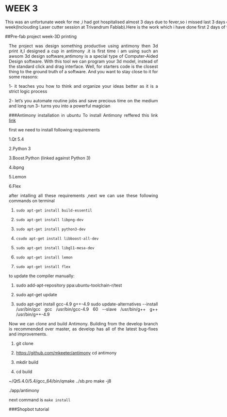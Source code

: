 # WEEK 3
<div style="width:800px; margin:0 auto;">




This was an unfortunate week for me ,i had got hospitalised almost 3 days due to fever,so i missed last 3 days of this week(Inclouding Laser cutter session at Trivandrum Fablab).Here is the work which i have done first 2 days of this week.
</div>

##Pre-fab project week-3D printing
<div align="justify" style="margin-left:2.5%" style="margin-right:3%">

The project was design something productive using antimony then 3d print it,I designed a cup in antimony .it is first time i am using such an awsom 3d design software,antimony is a special type of Computer-Aided Design software.
With this tool we can program your 3d model, instead of the standard click and drag interface.
Well, for starters code is the closest thing to the ground truth of a software. And you want to stay close to it for some reasons:


1- it teaches you how to think and organize your ideas better as it is a strict logic process


2- let’s you automate routine jobs and save precious time on the medium and long run
3- turns you into a powerful magician

###Antimony installation in ubuntu
To install Antimony reffered this link
[link](https://github.com/mkeeter/antimony/blob/develop/BUILDING.md)

first we need to install following requirements


1.Qt 5.4


2.Python 3

3.Boost.Python (linked against Python 3)

4.ibpng

5.Lemon


6.Flex

after intalling all these requirements ,next we can use these following commands on terminal

1. `sudo apt-get install build-essentil`

2. `sudo apt-get install libpng-dev`

3. `sudo apt-get install python3-dev`

4. `csudo apt-get install libboost-all-dev`
5. `sudo apt-get install libgl1-mesa-dev`

6. `sudo apt-get install lemon`

7. `sudo apt-get install flex`

to update the compiler manually:

1. sudo add-apt-repository ppa:ubuntu-toolchain-r/test  

2. sudo apt-get update

3. sudo apt-get install gcc-4.9 g++-4.9
sudo update-alternatives --install /usr/bin/gcc gcc /usr/bin/gcc-4.9 60 --slave /usr/bin/g++ g++ /usr/bin/g++-4.9

Now we can clone and build Antimony. Building from the develop branch is recommended over master, as develop has all of the latest bug-fixes and improvements.

1. git clone

2.  https://github.com/mkeeter/antimony
cd antimony

3. mkdir build

4. cd build

~/Qt5.4.0/5.4/gcc_64/bin/qmake ../sb.pro
make -j8

./app/antimony

next command is  `make install`















<div>

###Shopbot tutorial
<div align="justify" style="margin-left:2.5%" style="margin-right:3%">

</div>
</div>
